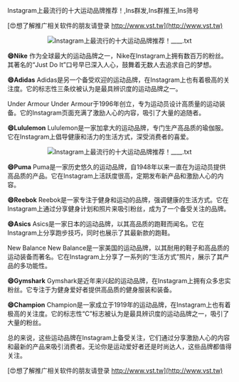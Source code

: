 Instagram上最流行的十大运动品牌推荐！,Ins群发,Ins群推王,Ins筛号

[😍想了解推广相关软件的朋友请登录 http://www.vst.tw](http://www.vst.tw)

 <center><img src="https://vst.tw/MP4/tuiguang/png/6.png" alt="Instagram上最流行的十大运动品牌推荐！____.txt"></center>

**😄Nike**
作为全球最大的运动品牌之一，Nike在Instagram上拥有数百万的粉丝。其著名的“Just Do It”口号早已深入人心，鼓舞着无数人去追求自己的梦想。

**😄Adidas**
Adidas是另一个备受欢迎的运动品牌，在Instagram上也有着极高的关注度。它的标志性三条纹被认为是最具辨识度的运动品牌之一。

Under Armour
Under Armour于1996年创立，专为运动员设计高质量的运动装备。它的Instagram页面充满了激励人心的内容，吸引了大量的追随者。

**😄Lululemon**
Lululemon是一家加拿大的运动品牌，专门生产高品质的瑜伽服。它在Instagram上倡导健康和活力的生活方式，深受消费者的喜爱。

 <center><img src="https://vst.tw/MP4/tuiguang/png/6.png" alt="Instagram上最流行的十大运动品牌推荐！____.txt"></center>

**😄Puma**
Puma是一家历史悠久的运动品牌，自1948年以来一直在为运动员提供高品质的产品。它在Instagram上活跃度很高，定期发布新产品和激励人心的内容。

**😄Reebok**
Reebok是一家专注于健身和运动的品牌，强调健康的生活方式。它在Instagram上通过分享健身计划和照片来吸引粉丝，成为了一个备受关注的品牌。

**😄Asics**
Asics是一家日本的运动品牌，以其高品质的跑鞋而闻名。它在Instagram上分享跑步技巧，同时也展示了其最新款的跑鞋。

New Balance
New Balance是一家美国的运动品牌，以其耐用的鞋子和高品质的运动装备而著名。它在Instagram上分享了一系列的“生活方式”照片，展示了其产品的多功能性。

**😄Gymshark**
Gymshark是近年来兴起的运动品牌，在Instagram上拥有众多忠实粉丝。它专注于为健身爱好者提供高品质的健身服装和装备。

**😄Champion**
Champion是一家成立于1919年的运动品牌，在Instagram上也有着极高的关注度。它的标志性“C”标志被认为是最具辨识度的运动品牌之一，吸引了大量的粉丝。

总的来说，这些运动品牌在Instagram上备受关注，它们通过分享激励人心的内容和最新的产品来吸引消费者。无论你是运动爱好者还是时尚达人，这些品牌都值得关注。

[😍想了解推广相关软件的朋友请登录 http://www.vst.tw](http://www.vst.tw)



